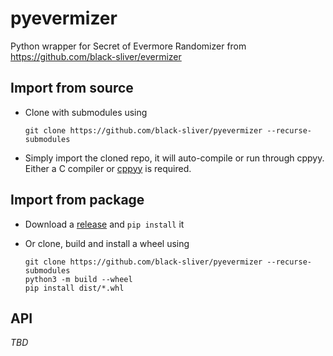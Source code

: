 # pyevermizer

Python wrapper for Secret of Evermore Randomizer from
https://github.com/black-sliver/evermizer

## Import from source

* Clone with submodules using
  ```
  git clone https://github.com/black-sliver/pyevermizer --recurse-submodules
  ```

* Simply import the cloned repo, it will auto-compile or run through cppyy.
  Either a C compiler or [cppyy](https://pypi.org/project/cppyy/) is required.
  
## Import from package

* Download a [release](https://github.com/black-sliver/pyevermizer/releases) and `pip install` it

* Or clone, build and install a wheel using
  ```
  git clone https://github.com/black-sliver/pyevermizer --recurse-submodules
  python3 -m build --wheel
  pip install dist/*.whl
  ```

## API

*TBD*
